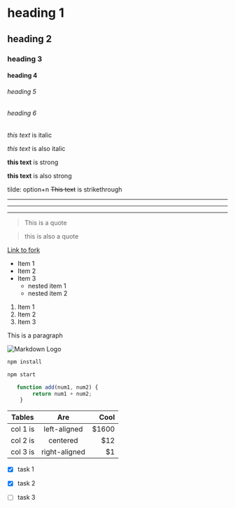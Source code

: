 <!--Headings -->
# heading 1 
## heading 2
### heading 3
#### heading 4
###### heading 5
###### heading 6

<!-- Italics -->
*this text* is italic

_this text_ is also italic

<!--Strong-->
**this text** is strong

__this text__ is also strong

<!--Strikethrough-->

tilde: option+n
~~This text~~ is strikethrough

<!--StriketHorizontal Rule -->

---

____

______

<!--Blockquote-->

> This is a quote 

>this is also a quote 
<!--Links-->
[Link to fork](www.fork.de "The unstable media")


<!-- ul -->

* Item 1
* Item 2
* Item 3
    * nested item 1
    * nested item 2

<!-- ul -->
1. Item 1
2. Item 2
3. Item 3

<!--inline Code Block-->
<p> This is a paragraph </p>

<!-- Images-->
![Markdown Logo](https://markdown-here.com/img/icon256.png)



<!--Github Markdown-->


<!--Code Blocks-->
```bash
npm install

npm start

```

```javascript
   function add(num1, num2) {
        return num1 + num2;
    }
```

<!--Tables-->

| Tables   |      Are      |  Cool |
|----------|:-------------:|------:|
| col 1 is |  left-aligned | $1600 |
| col 2 is |    centered   |   $12 |
| col 3 is | right-aligned |    $1 |


<!--Task Lists-->
* [x] task 1
* [x] task 2
* [ ] task 3



